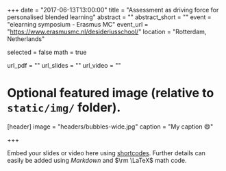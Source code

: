 +++
date = "2017-06-13T13:00:00"
title = "Assessment as driving force for personalised blended learning"
abstract = ""
abstract_short = ""
event = "elearning symposium - Erasmus MC"
event_url = "https://www.erasmusmc.nl/desideriusschool/"
location = "Rotterdam, Netherlands"

selected = false
math = true

url_pdf = ""
url_slides = ""
url_video = ""

# Optional featured image (relative to `static/img/` folder).
[header]
image = "headers/bubbles-wide.jpg"
caption = "My caption :smile:"

+++

Embed your slides or video here using [shortcodes](https://gcushen.github.io/hugo-academic-demo/post/writing-markdown-latex/). Further details can easily be added using *Markdown* and $\rm \LaTeX$ math code. 
